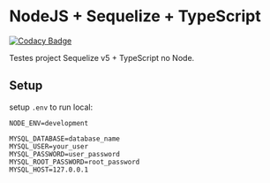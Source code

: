 # NodeJS + Sequelize + TypeScript

[![Codacy Badge](https://api.codacy.com/project/badge/Grade/18153e3dc3dd460b9072b5c7ab9795b3)](https://app.codacy.com/manual/kushalshit27/nodejs-sequelize-typeScript?utm_source=github.com&utm_medium=referral&utm_content=kushalshit27/nodejs-sequelize-typeScript&utm_campaign=Badge_Grade_Dashboard)


Testes project Sequelize v5 + TypeScript no Node.

## Setup

setup `.env` to run local:

```
NODE_ENV=development

MYSQL_DATABASE=database_name
MYSQL_USER=your_user
MYSQL_PASSWORD=user_password
MYSQL_ROOT_PASSWORD=root_password
MYSQL_HOST=127.0.0.1
```
